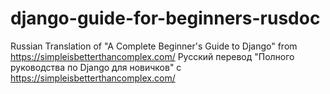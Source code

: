 # django-guide-for-beginners-rusdoc
Russian Translation of "A Complete Beginner's Guide to Django" from https://simpleisbetterthancomplex.com/ Русский перевод "Полного руководства по Django для новичков" с https://simpleisbetterthancomplex.com/
